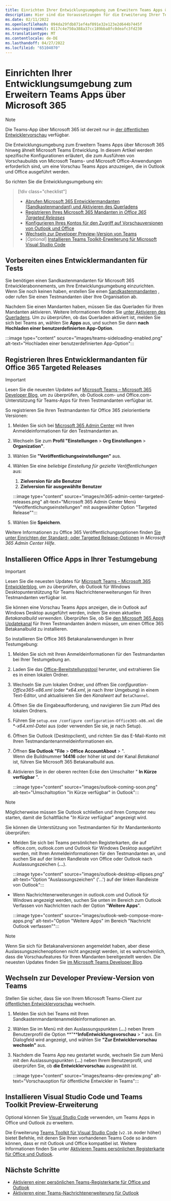 ```yaml
---
title: Einrichten Ihrer Entwicklungsumgebung zum Erweitern Teams Apps über Microsoft 365
description: Hier sind die Voraussetzungen für die Erweiterung Ihrer Teams-Apps über Microsoft 365
ms.date: 02/11/2022
ms.openlocfilehash: 094da29fdb871ef4af091e32e123e2d644b7445f
ms.sourcegitcommit: 0117c4e750a388a37cc189bba8fc0deafc3fd230
ms.translationtype: MT
ms.contentlocale: de-DE
ms.lasthandoff: 04/27/2022
ms.locfileid: "65104070"
---
```

# <a name="set-up-your-dev-environment-for-extending-teams-apps-across-microsoft-365"></a>Einrichten Ihrer Entwicklungsumgebung zum Erweitern Teams Apps über Microsoft 365

> [!NOTE]
> Die Teams-App über Microsoft 365 ist derzeit nur in [der öffentlichen Entwicklervorschau](~/resources/dev-preview/developer-preview-intro.md) verfügbar.

Die Entwicklungsumgebung zum Erweitern Teams Apps über Microsoft 365 hinweg ähnelt Microsoft Teams Entwicklung. In diesem Artikel werden spezifische Konfigurationen erläutert, die zum Ausführen von Vorschaubuilds von Microsoft Teams- und Microsoft Office-Anwendungen erforderlich sind, um eine Vorschau Teams Apps anzuzeigen, die in Outlook und Office ausgeführt werden.

So richten Sie die Entwicklungsumgebung ein:

> [!div class="checklist"]
>
> * [Abrufen Microsoft 365 Entwicklermandanten (Sandkastenmandant) und Aktivieren des Querladens](#prepare-a-developer-tenant-for-testing)
> * [Registrieren Ihres Microsoft 365 Mandanten in *Office 365 Targeted Releases*](#enroll-your-developer-tenant-for-office-365-targeted-releases)
> * [Konfigurieren Ihres Kontos für den Zugriff auf Vorschauversionen von Outlook und Office](#install-office-apps-in-your-test-environment)
> * [Wechseln zur Developer Preview-Version von Teams](#switch-to-the-developer-preview-version-of-teams)
> * [*Optional*] [Installieren Teams Toolkit-Erweiterung für Microsoft Visual Studio Code](#install-visual-studio-code-and-teams-toolkit-preview-extension)

## <a name="prepare-a-developer-tenant-for-testing"></a>Vorbereiten eines Entwicklermandanten für Tests

Sie benötigen einen Sandkastenmandanten für Microsoft 365 Entwicklerabonnements, um Ihre Entwicklungsumgebung einzurichten. Wenn Sie noch keinen haben, erstellen Sie einen [Sandkastenmandanten](/office/developer-program/microsoft-365-developer-program-get-started) , oder rufen Sie einen Testmandanten über Ihre Organisation ab.

Nachdem Sie einen Mandanten haben, müssen Sie das Querladen für Ihren Mandanten aktivieren. Weitere Informationen finden Sie [unter Aktivieren des Querladens](/microsoftteams/platform/concepts/build-and-test/prepare-your-o365-tenant#enable-custom-teams-apps-and-turn-on-custom-app-uploading). Um zu überprüfen, ob das Querladen aktiviert ist, melden Sie sich bei Teams an, wählen Sie **Apps** aus, und suchen Sie dann **nach Hochladen einer benutzerdefinierten App-Option**.

:::image type="content" source="images/teams-sideloading-enabled.png" alt-text="Hochladen einer benutzerdefinierten App-Option":::

## <a name="enroll-your-developer-tenant-for-office-365-targeted-releases"></a>Registrieren Ihres Entwicklermandanten für Office 365 Targeted Releases

> [!IMPORTANT]
> Lesen Sie die neuesten Updates auf [Microsoft Teams – Microsoft 365 Developer Blog](https://devblogs.microsoft.com/microsoft365dev/), um zu überprüfen, ob Outlook.com- und Office.com-Unterstützung für Teams-Apps für Ihren Testmandanten verfügbar ist.

So registrieren Sie Ihren Testmandanten für Office 365 zielorientierte Versionen:

1. Melden Sie sich bei [Microsoft 365 Admin Center](https://admin.microsoft.com) mit Ihren Anmeldeinformationen für den Testmandanten an.
1. Wechseln Sie zum **Profil "Einstellungen** >  **Org Einstellungen** >  **Organization"**.
1. Wählen Sie **"Veröffentlichungseinstellungen"** aus.
1. Wählen Sie eine *beliebige Einstellung für gezielte Veröffentlichungen* aus:
    1. **Zielversion für alle Benutzer**
    1. **Zielversion für ausgewählte Benutzer**

    :::image type="content" source="images/m365-admin-center-targeted-releases.png" alt-text="Microsoft 365 Admin Center Menü &quot;Veröffentlichungseinstellungen&quot; mit ausgewählter Option &quot;Targeted Release&quot;":::

1. Wählen Sie **Speichern**.

Weitere Informationen zu Office 365 Veröffentlichungsoptionen finden [Sie unter Einrichten der Standard- oder Targeted Release-Optionen](/microsoft-365/admin/manage/release-options-in-office-365?view=o365-worldwide&preserve-view=true#targeted-release) in *Microsoft 365 Admin Center Hilfe*.

## <a name="install-office-apps-in-your-test-environment"></a>Installieren Office Apps in Ihrer Testumgebung

> [!IMPORTANT]
> Lesen Sie die neuesten Updates für [Microsoft Teams – Microsoft 365 Entwicklerblog](https://devblogs.microsoft.com/microsoft365dev/), um zu überprüfen, ob Outlook für Windows Desktopunterstützung für Teams Nachrichtenerweiterungen für Ihren Testmandanten verfügbar ist.

Sie können eine Vorschau Teams Apps anzeigen, die in Outlook auf Windows Desktop ausgeführt werden, indem Sie einen aktuellen *Betakanalbuild verwenden*. Überprüfen Sie, ob Sie [den Microsoft 365 Apps Updatekanal](/deployoffice/change-update-channels?WT.mc_id=M365-MVP-5002016) für Ihren Testmandanten ändern müssen, um einen Office 365 Betakanalbuild zu installieren.

So installieren Sie Office 365 Betakanalanwendungen in Ihrer Testumgebung:

1. Melden Sie sich mit Ihren Anmeldeinformationen für den Testmandanten bei Ihrer Testumgebung an.
1. Laden Sie das [Office-Bereitstellungstool](https://www.microsoft.com/download/details.aspx?id=49117) herunter, und extrahieren Sie es in einen lokalen Ordner.
1. Wechseln Sie zum lokalen Ordner, und öffnen Sie *configuration-Office365-x86.xml* (oder **x64.xml*, je nach Ihrer Umgebung) in einem Text-Editor, und aktualisieren Sie den *Kanalwert* auf `BetaChannel`.
1. Öffnen Sie die Eingabeaufforderung, und navigieren Sie zum Pfad des lokalen Ordners.
1. Führen Sie `setup.exe /configure configuration-Office365-x86.xml` die **-x64.xml-Datei* aus (oder verwenden Sie sie, je nach Setup).
1. Öffnen Sie Outlook (Desktopclient), und richten Sie das E-Mail-Konto mit Ihren Testmandantenanmeldeinformationen ein.
1. Öffnen **Sie Outlook "File** >  **Office** **AccountAbout** > ".  
   Wenn die Buildnummer **14416** oder höher ist und der Kanal *Betakanal* ist, führen Sie Microsoft 365 Betakanalbuild aus.
1. Aktivieren Sie in der oberen rechten Ecke den Umschalter " **In Kürze verfügbar** ".

    :::image type="content" source="images/outlook-coming-soon.png" alt-text="Umschaltoption &quot;In Kürze verfügbar&quot; in Outlook":::

> [!NOTE]
> Möglicherweise müssen Sie Outlook schließen und ihren Computer neu starten, damit die Schaltfläche "*In Kürze* verfügbar" angezeigt wird.

Sie können die Unterstützung von Testmandanten für Ihr Mandantenkonto überprüfen:

* Melden Sie sich bei Teams persönlichen Registerkarten, die auf office.com, outlook.com und Outlook für Windows Desktop ausgeführt werden, mit Ihren Anmeldeinformationen für den Testmandanten an, und suchen Sie auf der linken Randleiste von Office oder Outlook nach Auslassungszeichen (**...**).

    :::image type="content" source="images/outlook-desktop-ellipses.png" alt-text="Option &quot;Auslassungszeichen&quot; ('...') auf der linken Randleiste von Outlook":::

* Wenn Nachrichtenerweiterungen in outlook.com und Outlook für Windows angezeigt werden, suchen Sie unten im Bereich zum Outlook Verfassen von Nachrichten nach der Option "**Weitere Apps**".

    :::image type="content" source="images/outlook-web-compose-more-apps.png" alt-text="Option &quot;Weitere Apps&quot; im Bereich &quot;Nachricht Outlook verfassen&quot;":::

> [!NOTE]
> Wenn Sie sich für Betakanalversionen angemeldet haben, aber diese Auslassungszeichenoptionen nicht angezeigt werden, ist es wahrscheinlich, dass die Vorschaufeatures für Ihren Mandanten bereitgestellt werden. Die neuesten Updates finden Sie [im Microsoft Teams Developer Blog](https://devblogs.microsoft.com/microsoft365dev/).

## <a name="switch-to-the-developer-preview-version-of-teams"></a>Wechseln zur Developer Preview-Version von Teams

Stellen Sie sicher, dass Sie von Ihrem Microsoft Teams-Client zur [öffentlichen Entwicklervorschau](../resources/dev-preview/developer-preview-intro.md) wechseln.

1. Melden Sie sich bei Teams mit Ihren Sandkastenmandantenanmeldeinformationen an.
1. Wählen Sie im Menü mit den Auslassungspunkten (**...**) neben Ihrem Benutzerprofil die Option **"****InfoEntwicklungsvorschau** > " aus. Ein Dialogfeld wird angezeigt, und wählen Sie **"Zur Entwicklervorschau wechseln"** aus.
1. Nachdem die Teams App neu gestartet wurde, wechseln Sie zum Menü mit den Auslassungspunkten (**...**) neben Ihrem Benutzerprofil, und überprüfen Sie, ob **die Entwicklervorschau** ausgewählt ist.

    :::image type="content" source="images/teams-dev-preview.png" alt-text="Vorschauoption für öffentliche Entwickler in Teams":::

## <a name="install-visual-studio-code-and-teams-toolkit-preview-extension"></a>Installieren Visual Studio Code und Teams Toolkit Preview-Erweiterung

Optional können Sie [Visual Studio Code](https://code.visualstudio.com/) verwenden, um Teams Apps in Office und Outlook zu erweitern.

Die Erweiterung [Teams Toolkit für Visual Studio Code](https://aka.ms/teams-toolkit) (`v2.10.0`oder höher) bietet Befehle, mit denen Sie Ihren vorhandenen Teams Code so ändern können, dass er mit Outlook und Office kompatibel ist. Weitere Informationen finden Sie unter [Aktivieren Teams persönlichen Registerkarte für Office und Outlook](extend-m365-teams-personal-tab.md).

## <a name="next-steps"></a>Nächste Schritte

* [Aktivieren einer persönlichen Teams-Registerkarte für Office und Outlook](extend-m365-teams-personal-tab.md)
* [Aktivieren einer Teams-Nachrichtenerweiterung für Outlook](extend-m365-teams-message-extension.md)
